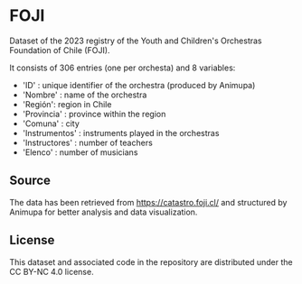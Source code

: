 # FOJI
Dataset of the 2023 registry of the Youth and Children's Orchestras Foundation of Chile (FOJI). 

It consists of 306 entries (one per orchesta) and 8 variables:
- 'ID' : unique identifier of the orchestra (produced by Animupa)
- 'Nombre' : name of the orchestra
- 'Región': region in Chile
- 'Provincia' : province within the region
- 'Comuna' : city
- 'Instrumentos' : instruments played in the orchestras
- 'Instructores' : number of teachers
- 'Elenco' : number of musicians

## Source

The data has been retrieved from https://catastro.foji.cl/ and structured by Animupa for better analysis and data visualization.

## License

This dataset and associated code in the repository are distributed under the CC BY-NC 4.0 license.
